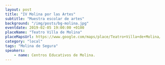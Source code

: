 ```yaml
---
layout: post
title: "IV Molina por las Artes"
subtitle: "Muestra escolar de artes"
background: "/img/posts/bg-molina.jpg"
eventdate: 2019-02-05 19:00:00 +0100
placeName: "Teatro Villa de Molina"
placeMapsUrl: https://www.google.com/maps/place/Teatro+Villa+de+Molina/@38.0568439,-1.207589,15z/data=!4m5!3m4!1s0x0:0x7bc5d26da106649d!8m2!3d38.0568439!4d-1.207589+yecla!3m4!1s0xd63fdb68b74c103:0xb713062e95f93a05!8m2!3d38.6122691!4d-1.1132321
category: "local"
tags: "Molina de Segura"
speakers:
    - name: Centros Educativos de Molina.
---
```

